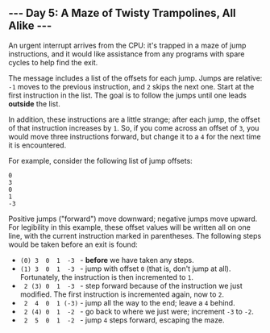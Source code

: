 <article class="day-desc"><h2>--- Day 5: A Maze of Twisty Trampolines, All Alike ---</h2><p>An urgent <span title="Later, on its turn, it sends you a sorcery.">interrupt</span> arrives from the CPU: it's trapped in a maze of jump instructions, and it would like assistance from any programs with spare cycles to help find the exit.</p>
<p>The message includes a list of the offsets for each jump. Jumps are relative: <code>-1</code> moves to the previous instruction, and <code>2</code> skips the next one. Start at the first instruction in the list. The goal is to follow the jumps until one leads <b>outside</b> the list.</p>
<p>In addition, these instructions are a little strange; after each jump, the offset of that instruction increases by <code>1</code>. So, if you come across an offset of <code>3</code>, you would move three instructions forward, but change it to a <code>4</code> for the next time it is encountered.</p>
<p>For example, consider the following list of jump offsets:</p>
<pre><code>0
3
0
1
-3
</code></pre>
<p>Positive jumps ("forward") move downward; negative jumps move upward. For legibility in this example, these offset values will be written all on one line, with the current instruction marked in parentheses. The following steps would be taken before an exit is found:</p>
<ul>
<li><code>(0) 3  0  1  -3 </code> - <b>before</b> we have taken any steps.</li>
<li><code>(1) 3  0  1  -3 </code> - jump with offset <code>0</code> (that is, don't jump at all). Fortunately, the instruction is then incremented to <code>1</code>.</li>
<li><code> 2 (3) 0  1  -3 </code> - step forward because of the instruction we just modified. The first instruction is incremented again, now to <code>2</code>.</li>
<li><code> 2  4  0  1 (-3)</code> - jump all the way to the end; leave a <code>4</code> behind.</li>
<li><code> 2 (4) 0  1  -2 </code> - go back to where we just were; increment <code>-3</code> to <code>-2</code>.</li>
<li><code> 2  5  0  1  -2 </code> - jump <code>4</code> steps forward, escaping the maze.</li>
</ul>


</article>

<form method="post" action="5/answer"><input type="hidden" name="level" value="1"></form>